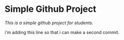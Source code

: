 # Simple Github Project
_This is a simple github project for students._


i'm adding this line so that i can make a second commit.